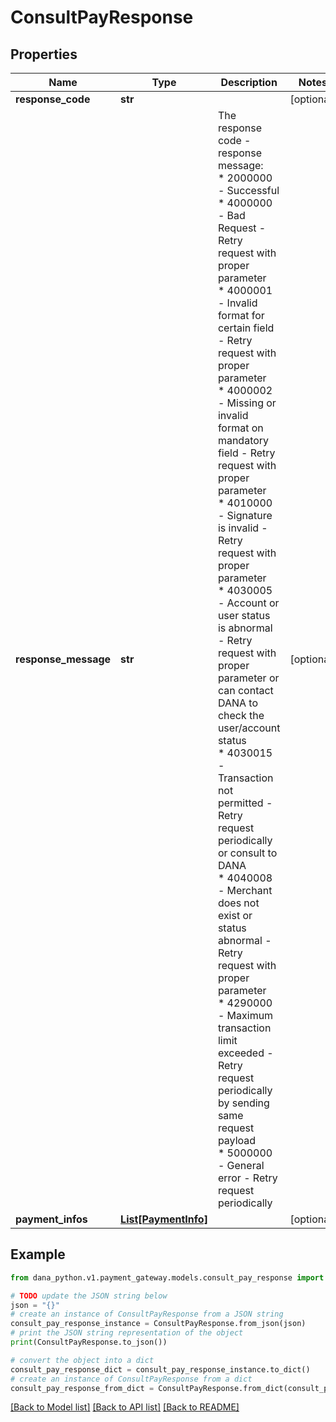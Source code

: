 # ConsultPayResponse


## Properties

Name | Type | Description | Notes
------------ | ------------- | ------------- | -------------
**response_code** | **str** |  | [optional] 
**response_message** | **str** | The response code - response message:<br /> * 2000000 - Successful<br /> * 4000000 - Bad Request - Retry request with proper parameter<br /> * 4000001 - Invalid format for certain field - Retry request with proper parameter<br /> * 4000002 - Missing or invalid format on mandatory field - Retry request with proper parameter<br /> * 4010000 - Signature is invalid - Retry request with proper parameter<br /> * 4030005 - Account or user status is abnormal - Retry request with proper parameter or can contact DANA to check the user/account status<br /> * 4030015 - Transaction not permitted - Retry request periodically or consult to DANA<br /> * 4040008 - Merchant does not exist or status abnormal - Retry request with proper parameter<br /> * 4290000 - Maximum transaction limit exceeded - Retry request periodically by sending same request payload<br /> * 5000000 - General error - Retry request periodically<br />  | [optional] 
**payment_infos** | [**List[PaymentInfo]**](PaymentInfo.md) |  | [optional] 

## Example

```python
from dana_python.v1.payment_gateway.models.consult_pay_response import ConsultPayResponse

# TODO update the JSON string below
json = "{}"
# create an instance of ConsultPayResponse from a JSON string
consult_pay_response_instance = ConsultPayResponse.from_json(json)
# print the JSON string representation of the object
print(ConsultPayResponse.to_json())

# convert the object into a dict
consult_pay_response_dict = consult_pay_response_instance.to_dict()
# create an instance of ConsultPayResponse from a dict
consult_pay_response_from_dict = ConsultPayResponse.from_dict(consult_pay_response_dict)
```
[[Back to Model list]](../README.md#documentation-for-models) [[Back to API list]](../README.md#documentation-for-api-endpoints) [[Back to README]](../README.md)


